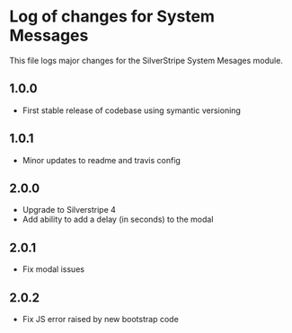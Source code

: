 # Log of changes for System Messages

This file logs major changes for the SilverStripe System Mesages module.

## 1.0.0

* First stable release of codebase using symantic versioning

## 1.0.1

* Minor updates to readme and travis config

## 2.0.0

* Upgrade to Silverstripe 4
* Add ability to add a delay (in seconds) to the modal

## 2.0.1

* Fix modal issues

## 2.0.2

* Fix JS error raised by new bootstrap code